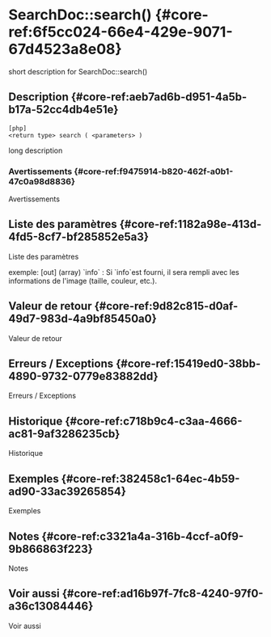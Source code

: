 # SearchDoc::search() {#core-ref:6f5cc024-66e4-429e-9071-67d4523a8e08}

<div class="short-description">
<span class="fixme template">short description for SearchDoc::search()</span>
</div>
<!--
<div class="applicability">
Obsolète depuis #.#.#
</div>
-->

## Description {#core-ref:aeb7ad6b-d951-4a5b-b17a-52cc4db4e51e}

    [php]
    <return type> search ( <parameters> )

<span class="fixme template">long description</span>

### Avertissements {#core-ref:f9475914-b820-462f-a0b1-47c0a98d8836}

<span class="fixme template">Avertissements</span>

## Liste des paramètres {#core-ref:1182a98e-413d-4fd5-8cf7-bf285852e5a3}

<span class="fixme template">Liste des paramètres</span>

<div class="fixme template">
exemple:  
[out] (array) `info`
:   Si `info`est fourni, il sera rempli avec les informations de l'image (taille, couleur, etc.).
</div>

## Valeur de retour {#core-ref:9d82c815-d0af-49d7-983d-4a9bf85450a0}

<span class="fixme template">Valeur de retour</span>

## Erreurs / Exceptions {#core-ref:15419ed0-38bb-4890-9732-0779e83882dd}

<span class="fixme template">Erreurs / Exceptions</span>

## Historique {#core-ref:c718b9c4-c3aa-4666-ac81-9af3286235cb}

<span class="fixme template">Historique</span>

## Exemples {#core-ref:382458c1-64ec-4b59-ad90-33ac39265854}

<span class="fixme template">Exemples</span>

## Notes {#core-ref:c3321a4a-316b-4ccf-a0f9-9b866863f223}

<span class="fixme template">Notes</span>

## Voir aussi {#core-ref:ad16b97f-7fc8-4240-97f0-a36c13084446}

<span class="fixme template">Voir aussi</span>
